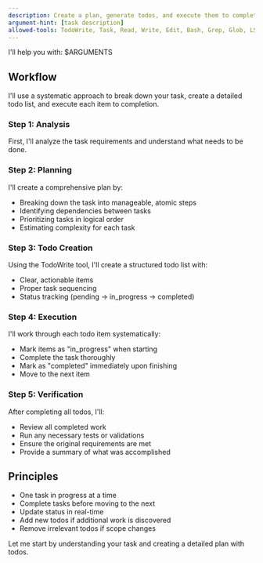 ```yaml
---
description: Create a plan, generate todos, and execute them to completion
argument-hint: [task description]
allowed-tools: TodoWrite, Task, Read, Write, Edit, Bash, Grep, Glob, LS
---
```


I'll help you with: $ARGUMENTS

## Workflow

I'll use a systematic approach to break down your task, create a detailed todo list, and execute each item to completion.

### Step 1: Analysis
First, I'll analyze the task requirements and understand what needs to be done.

### Step 2: Planning
I'll create a comprehensive plan by:
- Breaking down the task into manageable, atomic steps
- Identifying dependencies between tasks
- Prioritizing tasks in logical order
- Estimating complexity for each task

### Step 3: Todo Creation
Using the TodoWrite tool, I'll create a structured todo list with:
- Clear, actionable items
- Proper task sequencing
- Status tracking (pending → in_progress → completed)

### Step 4: Execution
I'll work through each todo item systematically:
- Mark items as "in_progress" when starting
- Complete the task thoroughly
- Mark as "completed" immediately upon finishing
- Move to the next item

### Step 5: Verification
After completing all todos, I'll:
- Review all completed work
- Run any necessary tests or validations
- Ensure the original requirements are met
- Provide a summary of what was accomplished

## Principles
- One task in progress at a time
- Complete tasks before moving to the next
- Update status in real-time
- Add new todos if additional work is discovered
- Remove irrelevant todos if scope changes

Let me start by understanding your task and creating a detailed plan with todos.